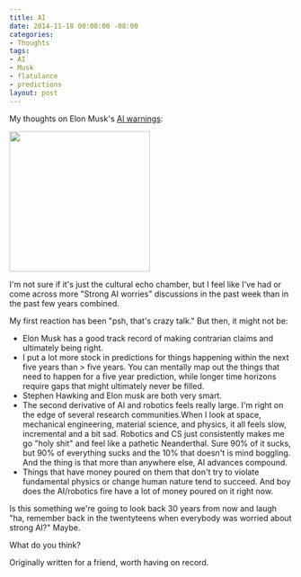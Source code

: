 ```yaml
---
title: AI
date: 2014-11-18 00:00:00 -08:00
categories:
- Thoughts
tags:
- AI
- Musk
- flatulance
- predictions
layout: post
---
```


My thoughts on Elon Musk's [AI warnings](http://www.businessinsider.com/elon-musk-killer-robots-will-be-here-within-five-years-2014-11): 

<img src="http://upload.wikimedia.org/wikipedia/commons/thumb/f/f6/HAL9000.svg/2000px-HAL9000.svg.png" width="250px"/>

I'm not sure if it's just the cultural echo chamber, but I feel like I've had or come across more "Strong AI worries" discussions in the past week than in the past few years combined. 

My first reaction has been "psh, that's crazy talk." But then, it might not be:

* Elon Musk has a good track record of making contrarian claims and ultimately being right. 
* I put a lot more stock in predictions for things happening within the next five years than > five years. You can mentally map out the things that need to happen for a five year prediction, while longer time horizons require gaps that might ultimately never be filled. 
* Stephen Hawking and Elon musk are both very smart.
* The second derivative of AI and robotics feels really large. I'm right on the edge of several research communities.When I look at space, mechanical engineering, material science, and physics, it all feels slow, incremental and a bit sad. Robotics and CS just consistently makes me go "holy shit" and feel like a pathetic Neanderthal. Sure 90% of it sucks, but 90% of everything sucks and the 10% that doesn't is mind boggling. And the thing is that more than anywhere else, AI advances compound.
* Things that have money poured on them that don't try to violate fundamental physics or change human nature tend to succeed. And boy does the AI/robotics fire have a lot of money poured on it right now.

Is this something we're going to look back 30 years from now and laugh "ha, remember back in the twentyteens when everybody was worried about strong AI?" Maybe. 

What do you think?

Originally written for a friend, worth having on record.